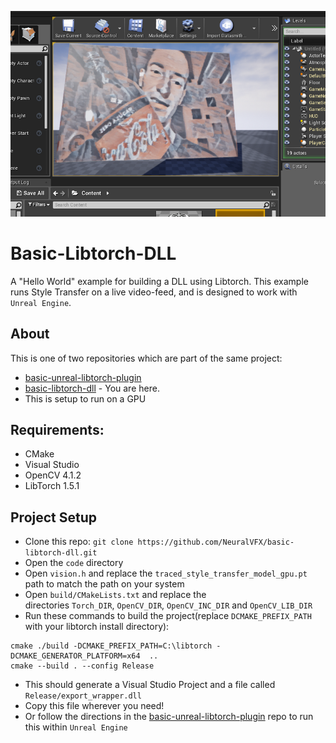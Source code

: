 ![](example.png)
# Basic-Libtorch-DLL
A "Hello World" example for building a DLL using Libtorch. This example runs Style Transfer on a live video-feed, and is designed to work with `Unreal Engine`.

## About
This is one of two repositories which are part of the same project:
- [basic-unreal-libtorch-plugin](https://github.com/NeuralVFX/basic-unreal-libtorch-plugin)
- [basic-libtorch-dll](https://github.com/NeuralVFX/basic-libtorch-dll) - You are here.
- This is setup to run on a GPU

## Requirements:
- CMake
- Visual Studio
- OpenCV 4.1.2
- LibTorch 1.5.1

## Project Setup
- Clone this repo: `git clone https://github.com/NeuralVFX/basic-libtorch-dll.git`
- Open the `code` directory
- Open `vision.h` and replace the `traced_style_transfer_model_gpu.pt` path to match the path on your system
- Open `build/CMakeLists.txt` and replace the directories `Torch_DIR`, `OpenCV_DIR`, `OpenCV_INC_DIR` and `OpenCV_LIB_DIR`
- Run these commands to build the project(replace `DCMAKE_PREFIX_PATH` with your libtorch install directory):
```
cmake ./build -DCMAKE_PREFIX_PATH=C:\libtorch -DCMAKE_GENERATOR_PLATFORM=x64  ..
cmake --build . --config Release
```
- This should generate a Visual Studio Project and a file called `Release/export_wrapper.dll`
- Copy this file wherever you need!
- Or follow the directions in the [basic-unreal-libtorch-plugin](https://github.com/NeuralVFX/basic-unreal-libtorch-plugin)
 repo to run this within `Unreal Engine`

